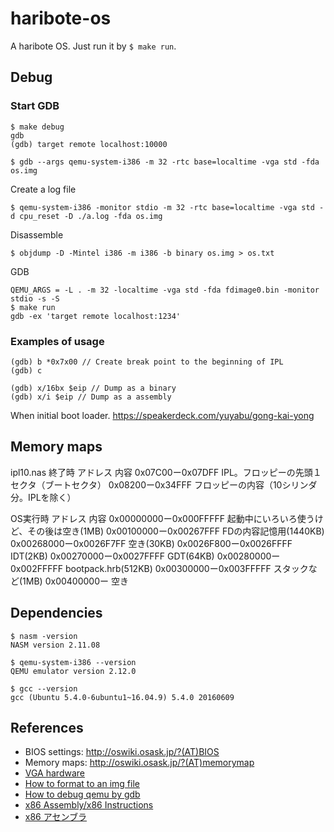 # haribote-os
A haribote OS. Just run it by `$ make run`.


## Debug

### Start GDB
```
$ make debug
gdb
(gdb) target remote localhost:10000
```

```
$ gdb --args qemu-system-i386 -m 32 -rtc base=localtime -vga std -fda  os.img
```

Create a log file
```
$ qemu-system-i386 -monitor stdio -m 32 -rtc base=localtime -vga std -d cpu_reset -D ./a.log -fda os.img
```

Disassemble
```
$ objdump -D -Mintel i386 -m i386 -b binary os.img > os.txt
```

GDB
```
QEMU_ARGS = -L . -m 32 -localtime -vga std -fda fdimage0.bin -monitor stdio -s -S
$ make run
gdb -ex 'target remote localhost:1234'
```

### Examples of usage
```
(gdb) b *0x7x00 // Create break point to the beginning of IPL
(gdb) c

(gdb) x/16bx $eip // Dump as a binary
(gdb) x/i $eip // Dump as a assembly
```

When initial boot loader.
https://speakerdeck.com/yuyabu/gong-kai-yong


## Memory maps
ipl10.nas 終了時
アドレス	内容
0x07C00ー0x07DFF	IPL。フロッピーの先頭１セクタ（ブートセクタ）
0x08200ー0x34FFF	フロッピーの内容（10シリンダ分。IPLを除く）

OS実行時
アドレス	内容
0x00000000ー0x000FFFFF	起動中にいろいろ使うけど、その後は空き(1MB)
0x00100000ー0x00267FFF	FDの内容記憶用(1440KB)
0x00268000ー0x0026F7FF	空き(30KB)
0x0026F800ー0x0026FFFF	IDT(2KB)
0x00270000ー0x0027FFFF	GDT(64KB)
0x00280000ー0x002FFFFF	bootpack.hrb(512KB)
0x00300000ー0x003FFFFF	スタックなど(1MB)
0x00400000ー	空き


## Dependencies
```
$ nasm -version
NASM version 2.11.08

$ qemu-system-i386 --version
QEMU emulator version 2.12.0

$ gcc --version
gcc (Ubuntu 5.4.0-6ubuntu1~16.04.9) 5.4.0 20160609
```

## References
- BIOS settings: http://oswiki.osask.jp/?(AT)BIOS
- Memory maps: http://oswiki.osask.jp/?(AT)memorymap
- [VGA hardware](https://wiki.osdev.org/VGA_Hardware)
- [How to format to an img file](http://bttb.s1.valueserver.jp/wordpress/blog/2017/11/25/makeos-3-1/)
- [How to debug qemu by gdb](http://bttb.s1.valueserver.jp/wordpress/blog/2017/12/06/makeos-3-2/)
- [x86 Assembly/x86 Instructions](https://en.wikibooks.org/wiki/X86_Assembly/X86_Instructions)
- [x86 アセンブラ](https://ja.wikibooks.org/wiki/X86%E3%82%A2%E3%82%BB%E3%83%B3%E3%83%96%E3%83%A9)
